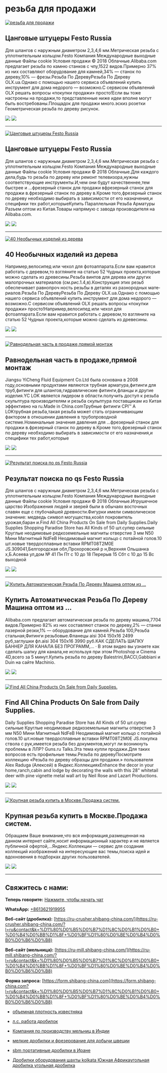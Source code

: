 # резьба для продажи

<a href="https://swt.shibang-china.com/?l=ru&img&k=%D1%80%D0%B5%D0%B7%D1%8C%D0%B1%D0%B0+%D0%B4%D0%BB%D1%8F+%D0%BF%D1%80%D0%BE%D0%B4%D0%B0%D0%B6%D0%B8" target="_blank">![резьба для продажи](http://static.shibang-china.com/all-800x300/1226.jpg)</a>

## Цанговые штуцеры Festo Russia
Для шлангов с наружным диаметром 2,3,4,6 мм.Метрическая резьба с уплотнительным кольцом.Festo Компания Международные выходные данные Файлы cookie Условия продажи &#169; 2018 Облачные.Alibaba.com предлагает резьба по камню станков с чпу,1522 видов.Примерно 37% из них составляют оборудование для камней,34% — станок по дереву,10% — фрезы.Резьба По ДеревуРезьба По Дереву OLX.ua.Однако с помощью нашего сервиса объявлений купить инструмент для дома недорого — возможно.С сервисом объявлений OLX решать вопросы &#171;покупки продажи&#187; просто!Если вы тоже настроены на продажи,то представленные ниже идеи вполне могут быть востребованы.Площадок для продажи много.эскиз розетки Геометрическая резьба по дереву рисунок.


<a href="https://whatsapp.shibangsoft.com/WhatsApp.php" target="_blank" title="WhatsApp">![](http://static.shibang-china.com/icon/whatsapp.png)</a> <a href="https://swt.shibang-china.com/?l=ru&icon&k=%D1%80%D0%B5%D0%B7%D1%8C%D0%B1%D0%B0+%D0%B4%D0%BB%D1%8F+%D0%BF%D1%80%D0%BE%D0%B4%D0%B0%D0%B6%D0%B8" target="_blank">![](http://static.shibang-china.com/icon/chat-ru.png)</a>

---

<a href="https://swt.shibang-china.com/?l=ru&img&k=%D1%80%D0%B5%D0%B7%D1%8C%D0%B1%D0%B0+%D0%B4%D0%BB%D1%8F+%D0%BF%D1%80%D0%BE%D0%B4%D0%B0%D0%B6%D0%B8" target="_blank">![Цанговые штуцеры Festo Russia](http://static.shibang-china.com/all-800x300/1263.jpg)</a>

## Цанговые штуцеры Festo Russia
Для шлангов с наружным диаметром 2,3,4,6 мм.Метрическая резьба с уплотнительным кольцом.Festo Компания Международные выходные данные Файлы cookie Условия продажи &#169; 2018 Облачные.Для каждого дела,будь то резьба по дереву или ремонт телевизора,нужны соответствующие инструменты.И,чем они будут качественнее,тем быстрее и …фрезерный станок для продажи вфрезерный станок для продажи в.фрезерный станок по дереву в.Кроме того,фрезерный станок по дереву необходимо выбирать в зависимости от его назначения,и специфики тех работ,которыеКупить Параллельная Резьба Арматуры Разъем оптом из Китая.Товары напрямую с завода производителя на Alibaba.com.


<a href="https://whatsapp.shibangsoft.com/WhatsApp.php" target="_blank" title="WhatsApp">![](http://static.shibang-china.com/icon/whatsapp.png)</a> <a href="https://swt.shibang-china.com/?l=ru&icon&k=%D1%80%D0%B5%D0%B7%D1%8C%D0%B1%D0%B0+%D0%B4%D0%BB%D1%8F+%D0%BF%D1%80%D0%BE%D0%B4%D0%B0%D0%B6%D0%B8" target="_blank">![](http://static.shibang-china.com/icon/chat-ru.png)</a>

---

<a href="https://swt.shibang-china.com/?l=ru&img&k=%D1%80%D0%B5%D0%B7%D1%8C%D0%B1%D0%B0+%D0%B4%D0%BB%D1%8F+%D0%BF%D1%80%D0%BE%D0%B4%D0%B0%D0%B6%D0%B8" target="_blank">![40 Необычных изделий из дерева](http://static.shibang-china.com/all-800x300/623.jpg)</a>

## 40 Необычных изделий из дерева
Например,велосипед или чехол для фотоаппарата.Если вам нравится работать с деревом,то взгляните на статью 52 Чудных проекта,которые можно сделать из древесины.Резьба винтов для дерева или других малопрочных материалов (см.рис.1.4,в).Конструкция этих резьб обеспечивает равнопроч ность резьбы в деталях из разнородных мате&#173;риалов.Резьба По ДеревуРезьба По Дереву OLX.ua.Однако с помощью нашего сервиса объявлений купить инструмент для дома недорого — возможно.С сервисом объявлений OLX решать вопросы &#171;покупки продажи&#187; просто!Например,велосипед или чехол для фотоаппарата.Если вам нравится работать с деревом,то взгляните на статью 52 Чудных проекта,которые можно сделать из древесины.


<a href="https://whatsapp.shibangsoft.com/WhatsApp.php" target="_blank" title="WhatsApp">![](http://static.shibang-china.com/icon/whatsapp.png)</a> <a href="https://swt.shibang-china.com/?l=ru&icon&k=%D1%80%D0%B5%D0%B7%D1%8C%D0%B1%D0%B0+%D0%B4%D0%BB%D1%8F+%D0%BF%D1%80%D0%BE%D0%B4%D0%B0%D0%B6%D0%B8" target="_blank">![](http://static.shibang-china.com/icon/chat-ru.png)</a>

---

<a href="https://swt.shibang-china.com/?l=ru&img&k=%D1%80%D0%B5%D0%B7%D1%8C%D0%B1%D0%B0+%D0%B4%D0%BB%D1%8F+%D0%BF%D1%80%D0%BE%D0%B4%D0%B0%D0%B6%D0%B8" target="_blank">![Равнодельная часть в продаже,прямой монтаж](http://static.shibang-china.com/all-800x300/677.jpg)</a>

## Равнодельная часть в продаже,прямой монтаж
Jiangsu YiCheng Fluid Equipment Co.Ltd была основана в 2008 году,основными продуктами являются трубная арматура,фитинги для труб,фитинги для шлангов,гидравлические фитинги,фланцы и другие изделия.YC LOK является лидером в области.получить доступ к резьба скульптура производителям и резьба скульптура поставщикам из Китая эффективно на ru.Made in China.comТрубные фитинги CPI™ A LOKтрубная резьба,такая резьба может стать ограничивающим фактором в отношении давления в трубопроводной системе.Номинальные значения давления для …фрезерный станок для продажи в.фрезерный станок по дереву в.Кроме того,фрезерный станок по дереву необходимо выбирать в зависимости от его назначения,и специфики тех работ,которые


<a href="https://whatsapp.shibangsoft.com/WhatsApp.php" target="_blank" title="WhatsApp">![](http://static.shibang-china.com/icon/whatsapp.png)</a> <a href="https://swt.shibang-china.com/?l=ru&icon&k=%D1%80%D0%B5%D0%B7%D1%8C%D0%B1%D0%B0+%D0%B4%D0%BB%D1%8F+%D0%BF%D1%80%D0%BE%D0%B4%D0%B0%D0%B6%D0%B8" target="_blank">![](http://static.shibang-china.com/icon/chat-ru.png)</a>

---

<a href="https://swt.shibang-china.com/?l=ru&img&k=%D1%80%D0%B5%D0%B7%D1%8C%D0%B1%D0%B0+%D0%B4%D0%BB%D1%8F+%D0%BF%D1%80%D0%BE%D0%B4%D0%B0%D0%B6%D0%B8" target="_blank">![Результат поиска по qs Festo Russia](http://static.shibang-china.com/all-800x300/453.jpg)</a>

## Результат поиска по qs Festo Russia
Для шлангов с наружным диаметром 2,3,4,6 мм.Метрическая резьба с уплотнительным кольцом.Festo Компания Международные выходные данные Файлы cookie Условия продажи &#169; 2018 Облачные.Игрушечное царство Изображения людей и зверей были в обычаях восточных славян еще с глубочайшей древности.Фигурки имели символическое значение: медведь символ могущества,козёл покровитель урожая,баран и.Find All China Products On Sale from Daily Supplies.Daily Supplies Shopping Paradise Store has All Kinds of 50 шт.супер сильные Круглые неодимовые редкоземельные магниты отверстие 3 мм N50 Мини Магнитный NdFeB Неодимовый магнит кольцо с потайной голов.10 шт.новые твердосплавные вставки RPMT08T2M0E JS.309041,Белгородская обл,Прохоровский р н,Верхняя Ольшанка х,Б.Асеева ул,дом № 41 Пн Пт с 10 до 18 Перерыв 15 Сбт с 10 до 15 Вс выходной


<a href="https://whatsapp.shibangsoft.com/WhatsApp.php" target="_blank" title="WhatsApp">![](http://static.shibang-china.com/icon/whatsapp.png)</a> <a href="https://swt.shibang-china.com/?l=ru&icon&k=%D1%80%D0%B5%D0%B7%D1%8C%D0%B1%D0%B0+%D0%B4%D0%BB%D1%8F+%D0%BF%D1%80%D0%BE%D0%B4%D0%B0%D0%B6%D0%B8" target="_blank">![](http://static.shibang-china.com/icon/chat-ru.png)</a>

---

<a href="https://swt.shibang-china.com/?l=ru&img&k=%D1%80%D0%B5%D0%B7%D1%8C%D0%B1%D0%B0+%D0%B4%D0%BB%D1%8F+%D0%BF%D1%80%D0%BE%D0%B4%D0%B0%D0%B6%D0%B8" target="_blank">![Купить Автоматическая Резьба По Дереву Машина оптом из …](http://static.shibang-china.com/all-800x300/850.jpg)</a>

## Купить Автоматическая Резьба По Дереву Машина оптом из …
Alibaba.com предлагает автоматическая резьба по дереву машина,7704 видов.Примерно 82% из них составляют станок по дереву,2% — станки лазерной резки,1% — оборудование для камней.Резьба 100,Резьба стальная,Фитинги резьбовые.Фланецы aisi 304 150х16 2499 руб,заглушки фл.aisi 304 150х16 3990 руб.КАК СДЕЛАТЬ ШАПКУ БАННЕР ДЛЯ КАНАЛА БЕЗ ПРОГРАММ,…&nbsp;&#0183;&#32;В этом видео вы узнаете как сделать шапку для канала,не используя при этом Photoshop и Cinema 4D,всего за 5 минут.Купить резьба по дереву Balestrini,BACCI,Gabbiani и Duin на сайте Machinio.


<a href="https://whatsapp.shibangsoft.com/WhatsApp.php" target="_blank" title="WhatsApp">![](http://static.shibang-china.com/icon/whatsapp.png)</a> <a href="https://swt.shibang-china.com/?l=ru&icon&k=%D1%80%D0%B5%D0%B7%D1%8C%D0%B1%D0%B0+%D0%B4%D0%BB%D1%8F+%D0%BF%D1%80%D0%BE%D0%B4%D0%B0%D0%B6%D0%B8" target="_blank">![](http://static.shibang-china.com/icon/chat-ru.png)</a>

---

<a href="https://swt.shibang-china.com/?l=ru&img&k=%D1%80%D0%B5%D0%B7%D1%8C%D0%B1%D0%B0+%D0%B4%D0%BB%D1%8F+%D0%BF%D1%80%D0%BE%D0%B4%D0%B0%D0%B6%D0%B8" target="_blank">![Find All China Products On Sale from Daily Supplies.](http://static.shibang-china.com/all-800x300/867.jpg)</a>

## Find All China Products On Sale from Daily Supplies.
Daily Supplies Shopping Paradise Store has All Kinds of 50 шт.супер сильные Круглые неодимовые редкоземельные магниты отверстие 3 мм N50 Мини Магнитный NdFeB Неодимовый магнит кольцо с потайной голов.10 шт.новые твердосплавные вставки RPMT08T2M0E JS.покупка ствола с рук,имеется резьба без документов,могут ли возникнуть проблемы в ЛЛР? Guns.ru Talks.Эта тема купли продажи.Для таких вопросов есть профильные темы.Резьба по деревуПосмотрите коллекцию &#171;Резьба по дереву образцы для продажи.&#187; пользователя Alex Raduga (Алексей) в Яндекс.КоллекцияхEnhance the decor in your home,ranch,cabin and lodge by decorating the walls with this 28&quot; whitetail deer with pine vignette metal wall art by Neil Rose and Lazart Productions.


<a href="https://whatsapp.shibangsoft.com/WhatsApp.php" target="_blank" title="WhatsApp">![](http://static.shibang-china.com/icon/whatsapp.png)</a> <a href="https://swt.shibang-china.com/?l=ru&icon&k=%D1%80%D0%B5%D0%B7%D1%8C%D0%B1%D0%B0+%D0%B4%D0%BB%D1%8F+%D0%BF%D1%80%D0%BE%D0%B4%D0%B0%D0%B6%D0%B8" target="_blank">![](http://static.shibang-china.com/icon/chat-ru.png)</a>

---

<a href="https://swt.shibang-china.com/?l=ru&img&k=%D1%80%D0%B5%D0%B7%D1%8C%D0%B1%D0%B0+%D0%B4%D0%BB%D1%8F+%D0%BF%D1%80%D0%BE%D0%B4%D0%B0%D0%B6%D0%B8" target="_blank">![Крупная резьба купить в Москве.Продажа систем.](http://static.shibang-china.com/all-800x300/612.jpg)</a>

## Крупная резьба купить в Москве.Продажа систем.
Обращаем Ваше внимание,что вся информация,размещенная на данном интернет сайте,носит информационный характер и не является публичной офертой,…Яндекс.Коллекции — сервис для создания коллекций изображений на интересующие вас темы,поиска идей и вдохновения в подборках других пользователей.

<a href="https://whatsapp.shibangsoft.com/WhatsApp.php" target="_blank" title="WhatsApp">![](http://static.shibang-china.com/icon/whatsapp.png)</a> <a href="https://swt.shibang-china.com/?l=ru&icon&k=%D1%80%D0%B5%D0%B7%D1%8C%D0%B1%D0%B0+%D0%B4%D0%BB%D1%8F+%D0%BF%D1%80%D0%BE%D0%B4%D0%B0%D0%B6%D0%B8" target="_blank">![](http://static.shibang-china.com/icon/chat-ru.png)</a>

---
## Свяжитесь с нами:

**Теперь говорите:** [Нажмите, чтобы начать чат](https://swt.shibang-china.com?l=ru&contact&k=%D1%80%D0%B5%D0%B7%D1%8C%D0%B1%D0%B0+%D0%B4%D0%BB%D1%8F+%D0%BF%D1%80%D0%BE%D0%B4%D0%B0%D0%B6%D0%B8)

**WhatsApp:**  [+8613621919955](https://whatsapp.shibangsoft.com/WhatsApp.php)

**Веб-сайт (дробилка):** [https://ru-crusher.shibang-china.com/](https://ru-crusher.shibang-china.com/?l=ru&contact&k=%D1%80%D0%B5%D0%B7%D1%8C%D0%B1%D0%B0+%D0%B4%D0%BB%D1%8F+%D0%BF%D1%80%D0%BE%D0%B4%D0%B0%D0%B6%D0%B8)

**Веб-сайт (мельница):** [https://ru-mill.shibang-china.com/](https://ru-mill.shibang-china.com/?l=ru&contact&k=%D1%80%D0%B5%D0%B7%D1%8C%D0%B1%D0%B0+%D0%B4%D0%BB%D1%8F+%D0%BF%D1%80%D0%BE%D0%B4%D0%B0%D0%B6%D0%B8)

**Форма запроса:** [https://form.shibang-china.com](https://form.shibang-china.com?l=ru&contact&k=%D1%80%D0%B5%D0%B7%D1%8C%D0%B1%D0%B0+%D0%B4%D0%BB%D1%8F+%D0%BF%D1%80%D0%BE%D0%B4%D0%B0%D0%B6%D0%B8)

* [объемная плотность известняка](../132/%D0%BE%D0%B1%D1%8A%D0%B5%D0%BC%D0%BD%D0%B0%D1%8F%20%D0%BF%D0%BB%D0%BE%D1%82%D0%BD%D0%BE%D1%81%D1%82%D1%8C%20%D0%B8%D0%B7%D0%B2%D0%B5%D1%81%D1%82%D0%BD%D1%8F%D0%BA%D0%B0.md)

* [л.с. работа дробилок](../131/%D0%BB.%D1%81.%20%D1%80%D0%B0%D0%B1%D0%BE%D1%82%D0%B0%20%D0%B4%D1%80%D0%BE%D0%B1%D0%B8%D0%BB%D0%BE%D0%BA.md)

* [Компания по производству мельниц в Индии](../134/%D0%9A%D0%BE%D0%BC%D0%BF%D0%B0%D0%BD%D0%B8%D1%8F%20%D0%BF%D0%BE%20%D0%BF%D1%80%D0%BE%D0%B8%D0%B7%D0%B2%D0%BE%D0%B4%D1%81%D1%82%D0%B2%D1%83%20%D0%BC%D0%B5%D0%BB%D1%8C%D0%BD%D0%B8%D1%86%20%D0%B2%20%D0%98%D0%BD%D0%B4%D0%B8%D0%B8.md)

* [мелкие дробилки и фрезерование для добычи швеции](../131/%D0%BC%D0%B5%D0%BB%D0%BA%D0%B8%D0%B5%20%D0%B4%D1%80%D0%BE%D0%B1%D0%B8%D0%BB%D0%BA%D0%B8%20%D0%B8%20%D1%84%D1%80%D0%B5%D0%B7%D0%B5%D1%80%D0%BE%D0%B2%D0%B0%D0%BD%D0%B8%D0%B5%20%D0%B4%D0%BB%D1%8F%20%D0%B4%D0%BE%D0%B1%D1%8B%D1%87%D0%B8%20%D1%88%D0%B2%D0%B5%D1%86%D0%B8%D0%B8.md)

* [sbm портативные дробилки в Иране](../132/sbm%20%D0%BF%D0%BE%D1%80%D1%82%D0%B0%D1%82%D0%B8%D0%B2%D0%BD%D1%8B%D0%B5%20%D0%B4%D1%80%D0%BE%D0%B1%D0%B8%D0%BB%D0%BA%D0%B8%20%D0%B2%20%D0%98%D1%80%D0%B0%D0%BD%D0%B5.md)

* [Дробилки оборудования шахты kolkata Южная Африкаугольная дробилка угольная дробилка](../133/%D0%94%D1%80%D0%BE%D0%B1%D0%B8%D0%BB%D0%BA%D0%B8%20%D0%BE%D0%B1%D0%BE%D1%80%D1%83%D0%B4%D0%BE%D0%B2%D0%B0%D0%BD%D0%B8%D1%8F%20%D1%88%D0%B0%D1%85%D1%82%D1%8B%20kolkata%20%D0%AE%D0%B6%D0%BD%D0%B0%D1%8F%20%D0%90%D1%84%D1%80%D0%B8%D0%BA%D0%B0%D1%83%D0%B3%D0%BE%D0%BB%D1%8C%D0%BD%D0%B0%D1%8F%20%D0%B4%D1%80%D0%BE%D0%B1%D0%B8%D0%BB%D0%BA%D0%B0%20%D1%83%D0%B3%D0%BE%D0%BB%D1%8C%D0%BD%D0%B0%D1%8F%20%D0%B4%D1%80%D0%BE%D0%B1%D0%B8%D0%BB%D0%BA%D0%B0.md)